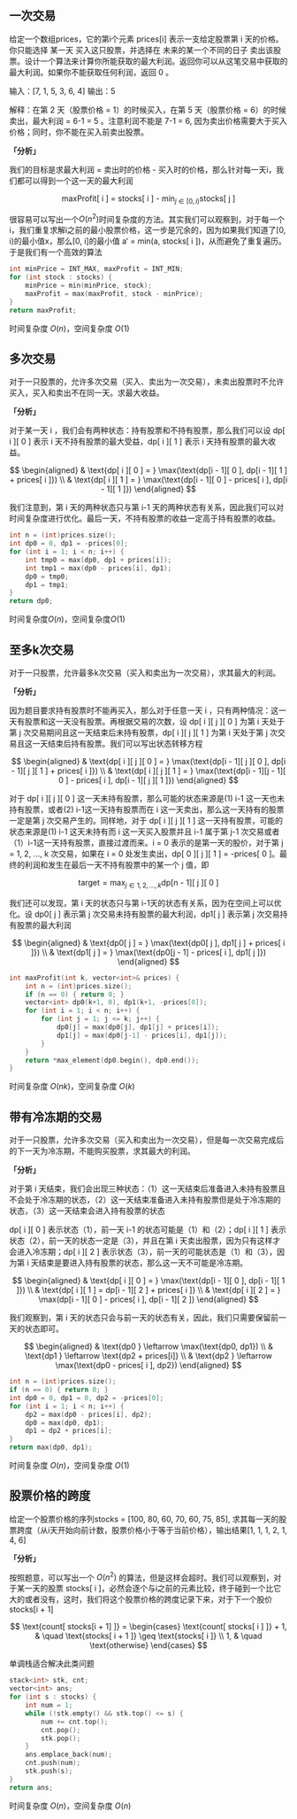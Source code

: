 ## 一次交易
给定一个数组prices，它的第i个元素 prices[i] 表示一支给定股票第 i 天的价格。你只能选择 某一天 买入这只股票，并选择在 未来的某一个不同的日子 卖出该股票。设计一个算法来计算你所能获取的最大利润。返回你可以从这笔交易中获取的最大利润。如果你不能获取任何利润，返回 0 。

输入：[7, 1, 5, 3, 6, 4] 输出：5

解释：在第 2 天（股票价格 = 1）的时候买入，在第 5 天（股票价格 = 6）的时候卖出，最大利润 = 6-1 = 5 。注意利润不能是 7-1 = 6, 因为卖出价格需要大于买入价格；同时，你不能在买入前卖出股票。

**「分析」**

我们的目标是求最大利润 = 卖出时的价格 - 买入时的价格，那么针对每一天i，我们都可以得到一个这一天的最大利润

$$
\text{maxProfit[ i ] = stocks[ i ] - } \min_{j \in [0, i)} \text{stocks[ j ]}
$$

很容易可以写出一个$O(n^{2})$时间复杂度的方法。其实我们可以观察到，对于每一个i，我们重复求解i之前的最小股票价格，这一步是冗余的，因为如果我们知道了[0, i)的最小值x，那么[0, i]的最小值 a‘ = min(a, stocks[ i ])，从而避免了重复遍历。于是我们有一个高效的算法

```cpp
int minPrice = INT_MAX, maxProfit = INT_MIN;
for (int stock : stocks) {
    minPrice = min(minPrice, stock);
    maxProfit = max(maxProfit, stock - minPrice);
}
return maxProfit;
```
时间复杂度 $O(n)$，空间复杂度 $O(1)$

## 多次交易
对于一只股票的，允许多次交易（买入、卖出为一次交易），未卖出股票时不允许买入，买入和卖出不在同一天。求最大收益。

**「分析」**

对于某一天 i ，我们会有两种状态：持有股票和不持有股票，那么我们可以设 dp[ i ][ 0 ] 表示 i 天不持有股票的最大受益，dp[ i ][ 1 ] 表示 i 天持有股票的最大收益。

$$
\begin{aligned}
& \text{dp[ i ][ 0 ] = } \max(\text{dp[i - 1][ 0 ], dp[i - 1][ 1 ] + prices[ i ]}) \\
& \text{dp[ i ][ 1 ] = } \max(\text{dp[i - 1][ 0 ] - prices[ i ], dp[i - 1][ 1 ]})
\end{aligned}
$$

我们注意到，第 i 天的两种状态只与第 i-1 天的两种状态有关系，因此我们可以对时间复杂度进行优化。最后一天，不持有股票的收益一定高于持有股票的收益。

```cpp
int n = (int)prices.size();
int dp0 = 0, dp1 = -prices[0];
for (int i = 1; i < n; i++) {
    int tmp0 = max(dp0, dp1 + prices[i]);
    int tmp1 = max(dp0 - prices[i], dp1);
    dp0 = tmp0;
    dp1 = tmp1;
}
return dp0;
```
时间复杂度$O(n)$，空间复杂度$O(1)$

## 至多k次交易
对于一只股票，允许最多k次交易（买入和卖出为一次交易），求其最大的利润。

**「分析」**

因为题目要求持有股票时不能再买入，那么对于任意一天 i ，只有两种情况：这一天有股票和这一天没有股票。再根据交易的次数，设 dp[ i ][ j ][ 0 ] 为第 i 天处于第 j 次交易期间且这一天结束后未持有股票，dp[ i ][ j ][ 1 ] 为第 i 天处于第 j 次交易且这一天结束后持有股票。我们可以写出状态转移方程

$$
\begin{aligned}
& \text{dp[ i ][ j ][ 0 ] = } \max(\text{dp[i - 1][ j ][ 0 ], dp[i - 1][ j ][ 1 ] + prices[ i ]}) \\
& \text{dp[ i ][ j ][ 1 ] = } \max(\text{dp[i - 1][j - 1][ 0 ] - prices[ i ], dp[i - 1][ j ][ 1 ]})
\end{aligned}
$$

对于 dp[ i ][ j ][ 0 ] 这一天未持有股票，那么可能的状态来源是(1) i-1 这一天也未持有股票，或者(2) i-1这一天持有股票而在 i 这一天卖出，那么这一天持有的股票一定是第 j 次交易产生的。同样地，对于 dp[ i ][ j ][ 1 ] 这一天持有股票，可能的状态来源是(1) i-1 这天未持有而 i 这一天买入股票并且 i-1 属于第 j-1 次交易或者（1）i-1这一天持有股票，直接过渡而来。i = 0 表示的是第一天的股价，对于第 j = 1, 2, ..., k 次交易，如果在 i = 0 处发生卖出，dp[ 0 ][ j ][ 1 ] = -prices[ 0 ]。最终的利润和发生在最后一天不持有股票中的某一个 j 值，即

$$
\text{target} = \max_{j \in {1, 2, ..., k}} \text{dp[n - 1][ j ][ 0 ]}
$$

我们还可以发现，第 i 天的状态只与第 i-1天的状态有关系，因为在空间上可以优化。设 dp0[ j ] 表示第 j 次交易未持有股票的最大利润，dp1[ j ] 表示第 j 次交易持有股票的最大利润

$$
\begin{aligned}
& \text{dp0[ j ] = } \max(\text{dp0[ j ], dp1[ j ] + prices[ i ]}) \\
& \text{dp1[ j ] = } \max(\text{dp0[j - 1] - prices[ i ], dp1[ j ]})
\end{aligned}
$$

```cpp
int maxProfit(int k, vector<int>& prices) {
    int n = (int)prices.size();
    if (n == 0) { return 0; }
    vector<int> dp0(k+1, 0), dp1(k+1, -prices[0]);
    for (int i = 1; i < n; i++) {
        for (int j = 1; j <= k; j++) {
            dp0[j] = max(dp0[j], dp1[j] + prices[i]);
            dp1[j] = max(dp0[j-1] - prices[i], dp1[j]);
        }
    }
    return *max_element(dp0.begin(), dp0.end());
}
```
时间复杂度 $O(nk)$，空间复杂度 $O(k)$

## 带有冷冻期的交易
对于一只股票，允许多次交易（买入和卖出为一次交易），但是每一次交易完成后的下一天为冷冻期，不能购买股票，求其最大的利润。

**「分析」**

对于第 i 天结束，我们会出现三种状态：（1）这一天结束后准备进入未持有股票且不会处于冷冻期的状态，（2）这一天结束准备进入未持有股票但是处于冷冻期的状态，（3）这一天结束会进入持有股票的状态

dp[ i ][ 0 ] 表示状态（1），前一天 i-1 的状态可能是（1）和（2）；dp[ i ][ 1 ] 表示状态（2），前一天的状态一定是（3），并且在第 i 天卖出股票，因为只有这样才会进入冷冻期；dp[ i ][ 2 ] 表示状态（3），前一天的可能状态是（1）和（3），因为第 i 天结束是要进入持有股票的状态，那么这一天不可能是冷冻期。

$$
\begin{aligned}
& \text{dp[ i ][ 0 ] = } \max(\text{dp[i - 1][ 0 ], dp[i - 1][ 1 ]}) \\
& \text{dp[ i ][ 1 ] = dp[i - 1][ 2 ] + prices[ i ]} \\
& \text{dp[ i ][ 2 ] = } \max(dp[i - 1][ 0 ] - prices[ i ], dp[i - 1][ 2 ])
\end{aligned}
$$

我们观察到，第 i 天的状态只会与前一天的状态有关，因此，我们只需要保留前一天的状态即可。

$$
\begin{aligned}
& \text{dp0 } \leftarrow \max(\text{dp0, dp1}) \\
& \text{dp1 } \leftarrow \text{dp2 + prices[i]} \\
& \text{dp2 } \leftarrow \max(\text{dp0 - prices[ i ], dp2})
\end{aligned}
$$

```cpp
int n = (int)prices.size();
if (n == 0) { return 0; }
int dp0 = 0, dp1 = 0, dp2 = -prices[0];
for (int i = 1; i < n; i++) {
    dp2 = max(dp0 - prices[i], dp2);
    dp0 = max(dp0, dp1);
    dp1 = dp2 + prices[i];
}
return max(dp0, dp1);
```
时间复杂度 $O(n)$，空间复杂度 $O(1)$

## 股票价格的跨度
给定一个股票价格的序列stocks = [100, 80, 60, 70, 60, 75, 85], 求其每一天的股票跨度（从i天开始向前计数，股票价格小于等于当前价格），输出结果[1, 1, 1, 2, 1, 4, 6]

**「分析」**

按照题意，可以写出一个 $O(n^{2})$ 的算法，但是这样会超时。我们可以观察到，对于某一天的股票 stocks[ i ]，必然会逐个与i之前的元素比较，终于碰到一个比它大的或者没有，这时，我们将这个股票价格的跨度记录下来，对于下一个股价 stocks[i + 1]

$$
\text{count[ stocks[i + 1] ]} =
\begin{cases}
\text{count[ stocks[ i ] ]} + 1, & \quad \text{stocks[ i + 1 ]} \geq \text{stocks[ i ]} \\
1, & \quad \text{otherwise}
\end{cases}
$$

单调栈适合解决此类问题

```cpp
stack<int> stk, cnt;
vector<int> ans;
for (int s : stocks) {
    int num = 1;
    while (!stk.empty() && stk.top() <= s) {
        num += cnt.top();
        cnt.pop();
        stk.pop();
    }
    ans.emplace_back(num);
    cnt.push(num);
    stk.push(s);
}
return ans;
```
时间复杂度 $O(n)$，空间复杂度 $O(n)$

